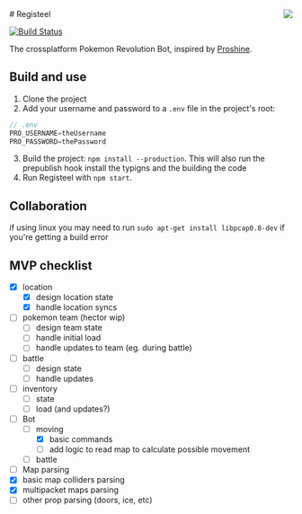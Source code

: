 <img src="http://cdn.bulbagarden.net/upload/thumb/2/22/379Registeel.png/250px-379Registeel.png" align="right" />
# Registeel

[![Build Status](https://travis-ci.org/tristanlievens/registeel.svg?branch=master)](https://travis-ci.org/tristanlievens/registeel)

The crossplatform Pokemon Revolution Bot, inspired by [Proshine](https://github.com/Silv3rPRO/proshine).

## Build and use

1. Clone the project
2. Add your username and password to a `.env` file in the project's root:

```javascript
// .env
PRO_USERNAME=theUsername
PRO_PASSWORD=thePassword
```

3. Build the project: `npm install --production`. This will also run the prepublish hook install the typigns and the building the code
4. Run Registeel with `npm start`.

## Collaboration
if using linux you may need to run `sudo apt-get install libpcap0.8-dev` if you're getting a build error

## MVP checklist

- [x] location
  - [x] design location state 
  - [x] handle location syncs
- [ ] pokemon team (hector wip)
  - [ ] design team state 
  - [ ] handle initial load 
  - [ ] handle updates to team (eg. during battle)
- [ ] battle  
  - [ ] design state 
  - [ ] handle updates
- [ ] inventory 
  - [ ] state 
  - [ ] load (and updates?)
- [ ] Bot
  - [ ] moving
    - [x] basic commands
    - [ ] add logic to read map to calculate possible movement
  - [ ] battle
- [ ] Map parsing
 - [x] basic map colliders parsing
 - [x] multipacket maps parsing
 - [ ] other prop parsing (doors, ice, etc) 
